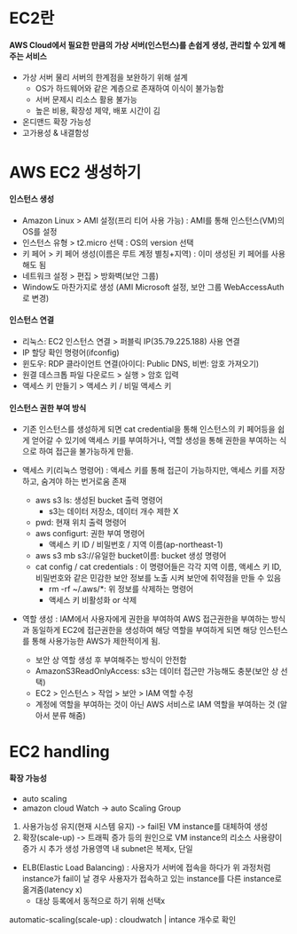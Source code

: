 
# EC2란
#### AWS Cloud에서 필요한 만큼의 가상 서버(인스턴스)를 손쉽게 생성, 관리할 수 있게 해주는 서비스
- 가상 서버
	물리 서버의 한계점을 보완하기 위해 설계
	- OS가 하드웨어와 같은 계층으로 존재하여 이식이 불가능함
	- 서버 문제시 리소스 활용 불가능
	- 높은 비용, 확장성 제약, 배포 시간이 김
- 온디맨드 확장 가능성
- 고가용성 & 내결함성

# AWS EC2 생성하기

#### 인스턴스 생성
- Amazon Linux > AMI 설정(프리 티어 사용 가능) : AMI를 통해 인스턴스(VM)의 OS를 설정
- 인스턴스 유형 > t2.micro 선택 : OS의 version 선택
- 키 페어 > 키 페어 생성(이름은 루트 계정 별칭+지역) : 이미 생성된 키 페어를 사용해도 됨
- 네트워크 설정 > 편집 > 방화벽(보안 그룹)
- Window도 마찬가지로 생성 (AMI Microsoft 설정, 보안 그룹 WebAccessAuth로 변경)
	
#### 인스턴스 연결
- 리눅스: EC2 인스턴스 연결 > 퍼블릭 IP(35.79.225.188) 사용 연결
- IP 할당 확인 명령어(ifconfig)
- 윈도우: RDP 클라이언트 연결(아이디: Public DNS, 비번: 암호 가져오기)
- 원결 데스크톱 파일 다운로드 > 실행 > 암호 입력
- 액세스 키 만들기 > 액세스 키 / 비밀 액세스 키
	
#### 인스턴스 권한 부여 방식
- 기존 인스턴스를 생성하게 되면 cat credential을 통해 인스턴스의 키 페어등을 쉽게 얻어갈 수 있기에 액세스 키를 부여하거나, 역할 생성을 통해 권한을 부여하는 식으로 하여 접근을 불가능하게 만듦. 
- 액세스 키(리눅스 명령어) : 액세스 키를 통해 접근이 가능하지만, 액세스 키를 저장하고, 숨겨야 하는 번거로움 존재
	- aws s3 ls: 생성된 bucket 출력 명령어
		- s3는 데이터 저장소, 데이터 개수 제한 X
	- pwd: 현재 위치 출력 명령어
	- aws configurt: 권한 부여 명령어
		- 액세스 키 ID / 비밀번호 / 지역 이름(ap-northeast-1)
	- aws s3 mb s3://유일한 bucket이름: bucket 생성 명령어
	- cat config / cat credentials : 이 명령어들은 각각 지역 이름, 액세스 키 ID, 비밀번호와 같은 민감한 보안 정보를 노출 시켜 보안에 취약점을 만들 수 있음
		- rm -rf ~/.aws/*: 위 정보를 삭제하는 명령어
		- 액세스 키 비활성화 or 삭제
	
- 역할 생성 : IAM에서 사용자에게 권한을 부여하여 AWS 접근권한을 부여하는 방식과 동일하게 EC2에 접근권한을 생성하여 해당 역할을 부여하게 되면 해당 인스턴스를 통해 사용가능한 AWS가 제한적이게 됨.
	- 보안 상 역할 생성 후 부여해주는 방식이 안전함
	- AmazonS3ReadOnlyAccess: s3는 데이터 접근만 가능해도 충분(보안 상 선택)
	- EC2 > 인스턴스 > 작업 > 보안 > IAM 역할 수정
	- 계정에 역할을 부여하는 것이 아닌 AWS 서비스로 IAM 역할을 부여하는 것 (알아서 분류 해줌)

# EC2 handling

#### 확장 가능성
- auto scaling
- amazon cloud Watch -> auto Scaling Group
1. 사용가능성 유지(현재 시스템 유지) -> fail된 VM instance를 대체하여 생성
2. 확장(scale-up) -> 트래픽 증가 등의 원인으로 VM instance의 리소스 사용량이 증가 시 추가 생성
가용영역 내 subnet은 복제x, 단일

- ELB(Elastic Load Balancing) : 사용자가 서버에 접속을 하다가 위 과정처럼 instance가 fail이 날 경우 사용자가 접속하고 있는 instance를 다른 instance로 옮겨줌(latency x)
	- 대상 등록에서 동적으로 하기 위해 선택x

automatic-scaling(scale-up) : cloudwatch | intance 개수로 확인
